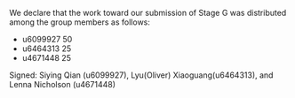 We declare that the work toward our submission of Stage G was distributed among the group members as follows:

* u6099927 50
* u6464313 25
* u4671448 25

Signed: Siying Qian (u6099927), Lyu(Oliver) Xiaoguang(u6464313), and Lenna Nicholson (u4671448)


